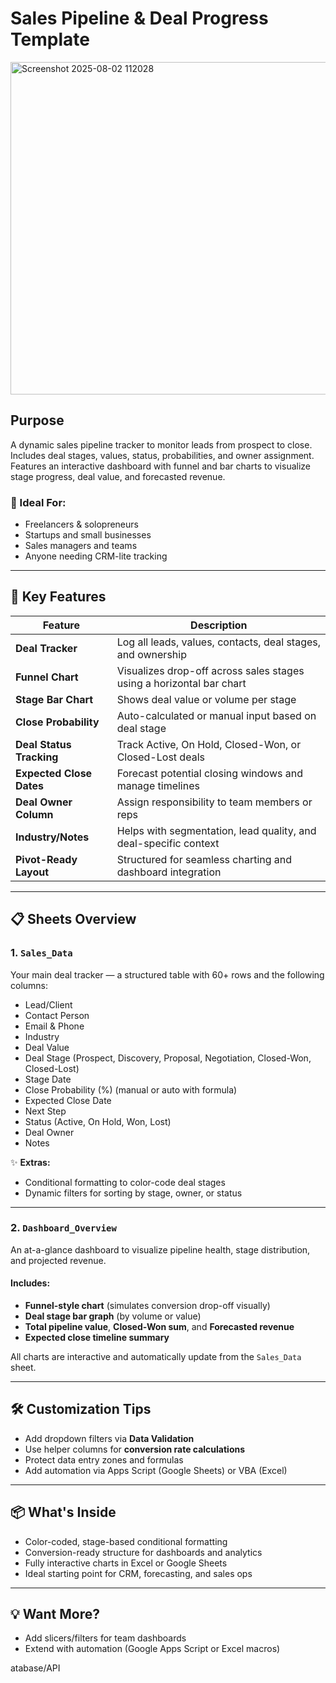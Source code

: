 #  Sales Pipeline & Deal Progress Template

<img width="1106" height="532" alt="Screenshot 2025-08-02 112028" src="https://github.com/user-attachments/assets/86016d35-907d-47e8-8321-dd749efa3cfe" />

##  Purpose
A dynamic sales pipeline tracker to monitor leads from prospect to close. Includes deal stages, values, status, probabilities, and owner assignment. Features an interactive dashboard with funnel and bar charts to visualize stage progress, deal value, and forecasted revenue.

### 👤 Ideal For:
- Freelancers & solopreneurs  
- Startups and small businesses  
- Sales managers and teams  
- Anyone needing CRM-lite tracking  

---

## 🧩 Key Features

| Feature                     | Description                                                                  |
|----------------------------|------------------------------------------------------------------------------|
|  **Deal Tracker**         | Log all leads, values, contacts, deal stages, and ownership                  |
|  **Funnel Chart**         | Visualizes drop-off across sales stages using a horizontal bar chart        |
|  **Stage Bar Chart**      | Shows deal value or volume per stage                                         |
|  **Close Probability**    | Auto-calculated or manual input based on deal stage                         |
|  **Deal Status Tracking** | Track Active, On Hold, Closed-Won, or Closed-Lost deals                      |
|  **Expected Close Dates** | Forecast potential closing windows and manage timelines                     |
|  **Deal Owner Column**    | Assign responsibility to team members or reps                               |
|  **Industry/Notes**       | Helps with segmentation, lead quality, and deal-specific context            |
|  **Pivot-Ready Layout**   | Structured for seamless charting and dashboard integration                  |

---

## 📋 Sheets Overview

### 1. `Sales_Data`

Your main deal tracker — a structured table with 60+ rows and the following columns:

- Lead/Client  
- Contact Person  
- Email & Phone  
- Industry  
- Deal Value  
- Deal Stage (Prospect, Discovery, Proposal, Negotiation, Closed-Won, Closed-Lost)  
- Stage Date  
- Close Probability (%) (manual or auto with formula)  
- Expected Close Date  
- Next Step  
- Status (Active, On Hold, Won, Lost)  
- Deal Owner  
- Notes

✨ **Extras:**
- Conditional formatting to color-code deal stages
- Dynamic filters for sorting by stage, owner, or status

---

### 2. `Dashboard_Overview`

An at-a-glance dashboard to visualize pipeline health, stage distribution, and projected revenue.

#### Includes:
-  **Funnel-style chart** (simulates conversion drop-off visually)
-  **Deal stage bar graph** (by volume or value)
-  **Total pipeline value**, **Closed-Won sum**, and **Forecasted revenue**
-  **Expected close timeline summary**

All charts are interactive and automatically update from the `Sales_Data` sheet.

---

## 🛠️ Customization Tips

-  Add dropdown filters via **Data Validation**
-  Use helper columns for **conversion rate calculations**
-  Protect data entry zones and formulas
-  Add automation via Apps Script (Google Sheets) or VBA (Excel)

---

## 📦 What's Inside
 
- Color-coded, stage-based conditional formatting  
- Conversion-ready structure for dashboards and analytics  
- Fully interactive charts in Excel or Google Sheets  
- Ideal starting point for CRM, forecasting, and sales ops

---

## 💡 Want More?

- Add slicers/filters for team dashboards  
- Extend with automation (Google Apps Script or Excel macros)

atabase/API

